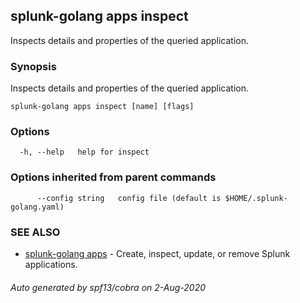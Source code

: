 ## splunk-golang apps inspect

Inspects details and properties of the queried application.

### Synopsis

Inspects details and properties of the queried application.

```
splunk-golang apps inspect [name] [flags]
```

### Options

```
  -h, --help   help for inspect
```

### Options inherited from parent commands

```
      --config string   config file (default is $HOME/.splunk-golang.yaml)
```

### SEE ALSO

- [splunk-golang apps](splunk-golang_apps.md) - Create, inspect, update, or remove Splunk applications.

###### Auto generated by spf13/cobra on 2-Aug-2020
